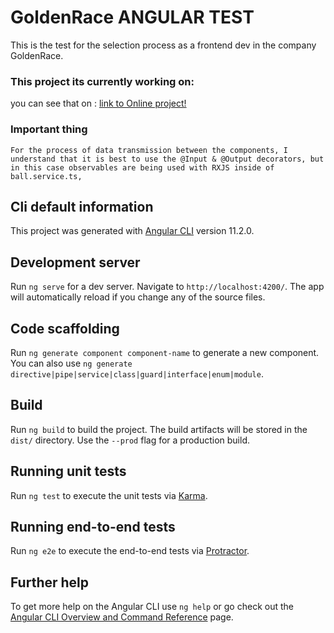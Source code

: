 # GoldenRace ANGULAR TEST

This is the test for the selection process as a frontend dev in the company GoldenRace.

### This project its currently working on:

you can see that on : [link to Online project!](https://golden-race-lu7ssfvne-jdesignermayor.vercel.app/)

### Important thing

```
For the process of data transmission between the components, I understand that it is best to use the @Input & @Output decorators, but in this case observables are being used with RXJS inside of ball.service.ts,

```

## Cli default information

This project was generated with [Angular CLI](https://github.com/angular/angular-cli) version 11.2.0.

## Development server

Run `ng serve` for a dev server. Navigate to `http://localhost:4200/`. The app will automatically reload if you change any of the source files.

## Code scaffolding

Run `ng generate component component-name` to generate a new component. You can also use `ng generate directive|pipe|service|class|guard|interface|enum|module`.

## Build

Run `ng build` to build the project. The build artifacts will be stored in the `dist/` directory. Use the `--prod` flag for a production build.

## Running unit tests

Run `ng test` to execute the unit tests via [Karma](https://karma-runner.github.io).

## Running end-to-end tests

Run `ng e2e` to execute the end-to-end tests via [Protractor](http://www.protractortest.org/).

## Further help

To get more help on the Angular CLI use `ng help` or go check out the [Angular CLI Overview and Command Reference](https://angular.io/cli) page.

